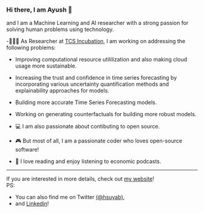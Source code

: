<!--
### Hi there, I am Ayush 👋


**hsuyab/hsuyab** is a ✨ _special_ ✨ repository because its `README.md` (this file) appears on your GitHub profile.

Here are some ideas to get you started:

- 🔭 I’m currently working on ...
- 🌱 I’m currently learning ...
- 👯 I’m looking to collaborate on ...
- 🤔 I’m looking for help with ...
- 💬 Ask me about ...
- 📫 How to reach me: ...
- 😄 Pronouns: ...
- ⚡ Fun fact: ...
-->

### Hi there, I am Ayush 👋

and I am a Machine Learning and AI researcher with a strong passion for solving human problems using technology.
 
-👨🏻‍💻 As Researcher at [TCS Incubation](https://www.tcs.com/tcs-incubation), I am working on addressing the following problems:
  - Improving computational resource utililization and also making cloud usage more sustainable.
  - Increasing the trust and confidence in time series forecasting by incorporating various uncertainty quantification methods
    and explainability approaches for models.
  - Building more accurate Time Series Forecasting models.
  - Working on generating counterfactuals for building more robust models.
  
- 💻 I am also passionate about contibuting to open source.
- 🎮 But most of all, I am a passionate coder who loves open-source software! 
- 📖 I love reading and enjoy listening to economic podcasts.
---

If you are interested in more details, check out [my website](https://sebastianraschka.com)!  
PS: 
- You can also find me on Twitter [(@hsuyab)](https://twitter.com/hsuyab),  
- and [Linkedin](https://www.linkedin.com/in/ayushbihani/)!



